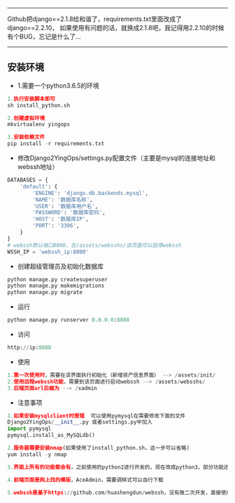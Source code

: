 
---
Github把django==2.1.8给和谐了，requirements.txt里面改成了django==2.2.10，
如果使用有问题的话，就换成2.1.8吧，我记得用2.2.10的时候有个BUG，忘记是什么了...

---


## 安装环境
- 1.需要一个python3.6.5的环境
```python
1.执行安装脚本即可
sh install_python.sh

2.创建虚拟环境
mkvirtualenv yingops 

3.安装依赖文件
pip install -r requirements.txt
```
- 修改Django2YingOps/settings.py配置文件（主要是mysql的连接地址和webssh地址）
```python
DATABASES = {
    'default': {
        'ENGINE': 'django.db.backends.mysql',
        'NAME': '数据库名称',
        'USER': '数据库用户名',
        'PASSWORD': '数据库密码',
        'HOST': '数据库IP',
        'PORT': '3306',
    }
}
# webssh默认端口8000，在/assets/websshs/该页面可以启停webssh
WSSH_IP = 'webssh_ip:8000'
```
- 创建超级管理员及初始化数据库
```python
python manage.py createsuperuser
python manage.py makemigrations
python manage.py migrate
```
- 运行
```python
python manage.py runserver 0.0.0.0:8888
```
- 访问
```python
http://ip:8888
```

- 使用
```python
1.第一次使用时，需要在该界面执行初始化（新增资产信息界面） --> /assets/init/
2.使用远程webssh功能，需要到该页面进行启动webssh --> /assets/websshs/
3.后端页面url后缀为 --> /xadmin
```

- 注意事项
```python
1.如果安装mysqlclient时报错  可以使用pymysql在需要修改下面的文件
Django2YingOps/__init__.py 或者settings.py中加入
import pymysql
pymysql.install_as_MySQLdb()

2.服务器需要安装nmap(如果使用了install_python.sh，这一步可以省略)
yum install -y nmap

3.界面上所有的功能都会有，之前使用的python2进行开发的，现在改成python3，部分功能还未更新进去

4.前端页面是网上找的模板，AceAdmin，需要调样式可以自行下载

5.webssh是基于https://github.com/huashengdun/webssh，没有做二次开发，直接使用的
```
